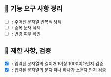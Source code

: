 ## 🚀 기능 요구 사항 정리
+ [ ] : 주어진 문자열 반복적 탐색  
+ [ ] : 중복 문자 삭제
+ [ ] : 변경 여부 확인

## 🚀 제한 사항, 검증
+ [X] : 입력된 문자열의 길이가 1이상 1000이하인지 검증
+ [X] : 입력된 문자열의 문자 하나 하나가 소문자 인지 검증
